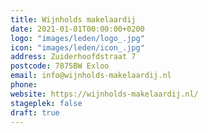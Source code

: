 ```yaml
---
title: Wijnholds makelaardij
date: 2021-01-01T00:00:00+0200
logo: "images/leden/logo_.jpg"
icon: "images/leden/icon_.jpg"
address: Zuiderhoofdstraat 7
postcode: 7875BW Exloo
email: info@wijnholds-makelaardij.nl
phone: 
website: https://wijnholds-makelaardij.nl/
stageplek: false
draft: true
---
```


